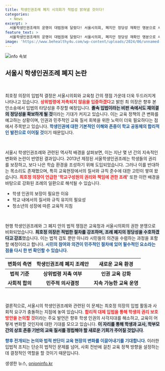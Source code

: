 ```yaml
---
title: 학생인권조례 폐지 시의회가 적법성 밝혀낼 것이다!
categories:
  - News
excerpt: >
  서울학생인권조례의 운명이 대법원에 달렸다! 서울시의회, 폐지안 정당성 재확인 명분으로 새로운 입법 예고. 학생인권 보호를 위한 긴장감 넘치는 법정 싸움이 시작된다!
feature_text: >
  서울학생인권조례의 운명이 대법원에 달렸다! 서울시의회, 폐지안 정당성 재확인 명분으로 새로운 입법 예고. 학생인권 보호를 위한 긴장감 넘치는 법정 싸움이 시작된다!
image: 'https://www.behealthy4u.com/wp-content/uploads/2024/06/unnamed-file.png'
---
```


<p><img src="https://www.behealthy4u.com/wp-content/uploads/2024/06/unnamed-file.png" alt="info 속보" /></p>

<h2 data-ke-size="size26">서울시 학생인권조례 폐지 논란</h2>

<p data-ke-size="size16">&nbsp;</p>

<p>최호정 의장의 입법적 결정은 서울시의회와 교육청 간의 쟁점 가운데 더욱 두드러지게 나타나고 있습니다. <b><span style="color: #ee2323;">상위법령에 저촉되지 않음을 입증하겠다</span></b>고 밝힌 최 의장은 향후 본안소송에서 입법의 타당성을 주장할 예정입니다. <b><span style="background-color: #21538527;">졸속 입법이라는 비판 속에서도 재의결의 정당성을 확보하게 될 것</span></b>이라는 기대가 커지고 있습니다. 이는 교육 정책의 큰 변화를 예고하는 상황이며, 인권과 민주적인 교육 질서 회복을 위한 노력이 더욱 필요하다는 점에서 주목받고 있습니다. <b><span style="color: #1a5490;">학생인권에 대한 기본적인 이해와 존중이 학교 공동체의 합리적인 발전으로 이어질 것</span></b>이기 때문입니다.</p>

<p data-ke-size="size16">&nbsp;</p>

<p>서울시 학생인권조례와 관련된 역사적 배경을 살펴보면, 이는 지난 몇 년 간의 지속적인 변화와 논란이 반영된 결과입니다. 2013년 제정된 서울학생인권조례는 학생들의 권리를 보장하고, 보다 나은 학습 환경을 조성하기 위해 도입되었습니다. 그러나 이를 반대하는 목소리도 존재했으며, 특히 교육현장에서의 질서와 규칙 준수에 대한 고민이 쌓여 왔습니다. <b><span style="color: #ee2323;">최호정 의장이 언급한 '학교구성원의 권리와 책임에 관한 조례'</span></b> 또한 이런 배경을 바탕으로 강화된 조례의 일환으로 해석될 수 있습니다. </p>

<ul>
  <li>학생 인권의 보장이 필요한 이유</li>
  <li>학교 내에서의 질서와 규칙 유지의 필요성</li>
  <li>청소년의 성장에 따른 교육적 지침</li>
</ul>

<p data-ke-size="size16">&nbsp;</p>

<p>현행 학생인권조례와 그 폐지 안의 법적 쟁점은 교육청과 서울시의회의 권한 분쟁으로 비화되었습니다. <b><span style="background-color: #21538527;">최호정 의장은 적법한 절차를 강조하며, 조례 폐지의 정당성을 수호하겠다고 강조</span></b>했습니다. 이는 법적 검토 뿐만 아니라 시민들의 의견을 수렴하는 과정을 포함할 예정이라고 합니다. <b><span style="color: #1a5490;">시민의 참여와 의견이 민주적인 절차에 있어 필수적인 요소라는 점을 다시 한 번 확인할 수 있습니다</span></b>.</p>

<table style="width: 100%; border-collapse: collapse;">
  <thead>
    <tr>
      <th style="text-align: center; height: 35px;">변화의 측면</th>
      <th style="text-align: center; height: 35px;">학생인권조례 폐지 조례안</th>
      <th style="text-align: center; height: 35px;">새로운 교육 환경</th>
    </tr>
  </thead>
  <tbody>
    <tr>
      <td style="text-align: center; height: 17px;"><b>법적 기준</b></td>
      <td style="text-align: center; height: 17px;"><b>상위법령 저촉 여부</b></td>
      <td style="text-align: center; height: 17px;"><b>인권 교육 강화</b></td>
    </tr>
    <tr>
      <td style="text-align: center; height: 17px;"><b>사회적 합의</b></td>
      <td style="text-align: center; height: 17px;"><b>민주적 의사결정</b></td>
      <td style="text-align: center; height: 17px;"><b>지속 가능한 교육 운영</b></td>
    </tr>
  </tbody>
</table>

<p data-ke-size="size16">&nbsp;</p>

<p>결론적으로, 서울시의 학생인권조례와 관련된 이 문제는 최호정 의장의 입법 활동과 사회적 요구가 충돌하는 지점에 놓여 있습니다. <b><span style="color: #ee2323;">합리적 대체 입법을 통해 학생의 권리 보호 방안을 논의할 것</span></b>이라는 주요 발언은 향후 학생 인권의 사각지대를 해소하고, 교육이 어떻게 변화할 것인지에 대한 기대를 모으고 있습니다. <b><span style="background-color: #21538527;">이 자리를 통해 학생과 교사, 학부모 간의 상호 존중 기반의 교육 질서를 정립해야 할 새로운 기회가 주어질 것입니다</span></b>. </p>

<p><b><span style="color: #1a5490;">향후 전개되는 논의와 법적 판단이 교육 현장의 변화를 이끌어내기를 기대합니다</span></b>. 이러한 입법적 조치는 단순히 법적인 문제를 넘어, 사회 전반에 걸친 교육 정책 방향을 설정하는 데 결정적인 역할을 할 것이기 때문입니다.</p>
생생한 뉴스, <a href="https://onioninfo.kr" rel="dofollow">onioninfo.kr</a>


